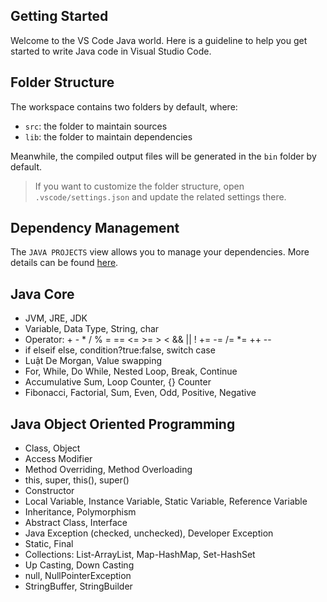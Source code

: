 ## Getting Started

Welcome to the VS Code Java world. Here is a guideline to help you get started to write Java code in Visual Studio Code.

## Folder Structure

The workspace contains two folders by default, where:

- `src`: the folder to maintain sources
- `lib`: the folder to maintain dependencies

Meanwhile, the compiled output files will be generated in the `bin` folder by default.

> If you want to customize the folder structure, open `.vscode/settings.json` and update the related settings there.

## Dependency Management

The `JAVA PROJECTS` view allows you to manage your dependencies. More details can be found [here](https://github.com/microsoft/vscode-java-dependency#manage-dependencies).

## Java Core

- JVM, JRE, JDK
- Variable, Data Type, String, char
- Operator:  + - * / % = == <= >= > < && || ! += -= /= *= ++ --
- if elseif else, condition?true:false, switch case
- Luật De Morgan, Value swapping
- For, While, Do While, Nested Loop, Break, Continue
- Accumulative Sum, Loop Counter, {} Counter
- Fibonacci, Factorial, Sum, Even, Odd, Positive, Negative

## Java Object Oriented Programming

- Class, Object
- Access Modifier
- Method Overriding, Method Overloading
- this, super, this(), super()
- Constructor
- Local Variable, Instance Variable, Static Variable, Reference Variable
- Inheritance, Polymorphism
- Abstract Class, Interface
- Java Exception (checked, unchecked),  Developer Exception
- Static, Final
- Collections: List-ArrayList, Map-HashMap, Set-HashSet
- Up Casting, Down Casting
- null, NullPointerException
- StringBuffer, StringBuilder